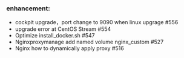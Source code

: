 ### enhancement:
- cockpit upgrade，port change to 9090 when linux upgrage #556
- upgrade error at CentOS Stream #554
- Optimize install_docker.sh #547
- Nginxproxymanage add named volume nginx_custom #527
- Nginx how to dynamically apply proxy #516

